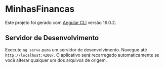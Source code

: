# MinhasFinancas

Este projeto foi gerado com [Angular CLI](https://github.com/angular/angular-cli) versão 16.0.2.

## Servidor de Desenvolvimento

Execute `ng serve` para um servidor de desenvolvimento. Navegue até `http://localhost:4200/`. O aplicativo será recarregado automaticamente se você alterar qualquer um dos arquivos de origem.

